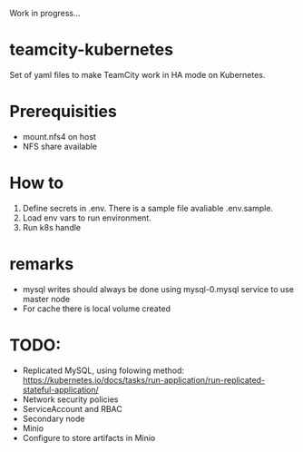 Work in progress...

# teamcity-kubernetes
Set of yaml files to make TeamCity work in HA mode on Kubernetes.

# Prerequisities
* mount.nfs4 on host
* NFS share available

# How to
1. Define secrets in .env. There is a sample file avaliable .env.sample.
2. Load env vars to run environment.
3. Run k8s handle

# remarks
* mysql writes should always be done using mysql-0.mysql service to use master node
* For cache there is local volume created 

# TODO:
* Replicated MySQL, using folowing method: https://kubernetes.io/docs/tasks/run-application/run-replicated-stateful-application/
* Network security policies
* ServiceAccount and RBAC
* Secondary node
* Minio
* Configure to store artifacts in Minio